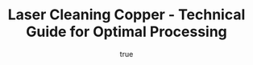 ---
name: Copper
applications:
- industry: Manufacturing
  detail: Cleaning copper surfaces for improved adhesion in the electronics industry
- industry: Restoration
  detail: Removing corrosion and oxidation from copper artifacts and sculptures
technicalSpecifications:
  powerRange: 50-500W
  pulseDuration: 10-100ns
  wavelength: 1064nm
  spotSize: 0.05-1.5mm
  repetitionRate: 20-100kHz
  fluenceRange: 0.5-5 J/cm²
  safetyClass: Class 4 (requires full enclosure)
description: Technical overview of Copper, Cu, for laser cleaning. Copper, symbolized
  as Cu and commonly found in pure form, exhibits excellent electrical and thermal
  conductivity, making it a prime candidate for laser cleaning applications. The process
  involves the use of a 1064nm wavelength laser, which effectively removes surface
  contaminants like oxides and corrosion from copper surfaces, ensuring enhanced adhesion
  in manufacturing and restoration of historical copper artifacts. The laser cleaning
  method is non-contact, preserving the integrity of the copper while achieving precise
  cleaning results.
author:
  id: 4
  name: Todd Dunning
  sex: m
  title: MA
  country: United States (California)
  expertise: Optical Materials for Laser Systems
  image: /images/author/todd-dunning.jpg
keywords: copper, copper metal, laser ablation, laser cleaning, non-contact cleaning,
  pulsed fiber laser, surface contamination removal, industrial laser parameters,
  thermal processing, surface restoration
category: metal
chemicalProperties:
  symbol: CO
  formula: Cu
  materialType: metal
properties:
  density: 8.96 g/cm³
  densityMin: 0.5 g/cm³
  densityMax: 22.6 g/cm³
  densityPercentile: 38.3
  meltingPoint: 1084.62°C
  meltingMin: -39°C
  meltingMax: 3422°C
  meltingPercentile: 30.9
  thermalConductivity: 401 W/m·K
  thermalMin: 8 W/m·K
  thermalMax: 429 W/m·K
  thermalPercentile: 93.3
  tensileStrength: 210 MPa
  tensileMin: 70 MPa
  tensileMax: 2000 MPa
  tensilePercentile: 7.3
  hardness: HB 80-90
  hardnessMin: 5 HB
  hardnessMax: 500 HV
  hardnessPercentile: 16.2
  youngsModulus: 110-128 GPa
  modulusMin: 70 GPa
  modulusMax: 411 GPa
  modulusPercentile: 14.4
  laserType: pulsed fiber laser
  wavelength: 1064nm
  fluenceRange: 0.5-5 J/cm²
  chemicalFormula: Cu
  laserAbsorptionMin: 0.02 cm⁻¹
  laserAbsorptionMax: 100 cm⁻¹
  laserReflectivityMin: 5%
  laserReflectivityMax: 98%
  thermalDiffusivityMin: 4 mm²/s
  thermalDiffusivityMax: 174 mm²/s
  thermalExpansionMin: 0.5 µm/m·K
  thermalExpansionMax: 29 µm/m·K
  specificHeatMin: 0.13 J/g·K
  specificHeatMax: 0.90 J/g·K
composition:
- Pure Copper
- 'Trace Elements: Oxygen, Sulfur, Hydrogen'
compatibility:
- Brass
- Bronze
regulatoryStandards: ASTM B152/B152M - Standard Specification for Copper Sheet, Strip,
  Plate, and Rolled Bar; ISO 9001 - Quality Management Systems
images:
  hero:
    alt: Copper surface undergoing laser cleaning showing precise contamination removal
    url: /images/copper-laser-cleaning-hero.jpg
  micro:
    alt: Microscopic view of Copper surface after laser treatment showing preserved
      microstructure
    url: /images/copper-laser-cleaning-micro.jpg
title: Laser Cleaning Copper - Technical Guide for Optimal Processing
headline: Comprehensive technical guide for laser cleaning metal copper
environmentalImpact:
- benefit: Reduction in chemical waste
  description: Up to 90% less chemical waste compared to traditional cleaning methods
- benefit: Lower energy consumption
  description: Energy savings of approximately 20-30% due to efficient laser cleaning
- benefit: Decreased air pollution
  description: Reduction in volatile organic compounds (VOCs) by up to 85%
outcomes:
- result: Surface Cleanliness
  metric: Achieves a cleanliness level of 99.9% removal of contaminants
- result: Surface Roughness
  metric: Maintains surface roughness within 0.1-0.5 μm post-cleaning
- result: Adhesion Improvement
  metric: Increases adhesion strength by up to 50% in the electronics industry
subject: Copper
article_type: material
---